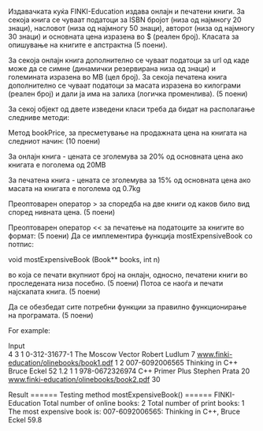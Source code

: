 Издавачката куќа FINKI-Education издава онлајн и печатени книги. За секоја книга се чуваат податоци за ISBN бројот (низа од најмногу 20 знаци), насловот (низа од најмногу 50 знаци), авторот (низа од најмногу 30 знаци) и основната цена изразена во $ (реален број). Класата за опишување на книгите е апстрактна (5 поени).

За секоја онлајн книга дополнително се чуваат податоци за url од каде може да се симне (динамички резервирана низа од знаци) и големината изразена во MB (цел број). За секоја печатена книга дополнително се чуваат податоци за масата изразена во килограми (реален број) и дали ја има на залиха (логичка променлива). (5 поени)

За секој објект од двете изведени класи треба да бидат на располагање следниве методи:

Метод bookPrice, за пресметување на продажната цена на книгата на следниот начин: (10 поени)

За онлајн книга - цената се зголемува за 20% од основната цена ако книгата е поголема од 20MB

За печатена книга - цената се зголемува за 15% од основната цена ако масата на книгата е поголема од 0.7kg

Преоптоварен оператор > за споредба на две книги од каков било вид според нивната цена. (5 поени)

Преоптоварен оператор << за печатење на податоците за книгите во формат: (5 поени)
Да се имплементира функција mostExpensiveBook со потпис:

void mostExpensiveBook (Book** books, int n)

во која се печати вкупниот број на онлајн, односно, печатени книги во проследената низа посебно. (5 поени) Потоа се наоѓа и печати најскапата книга. (5 поени)

Да се обезбедат сите потребни функции за правилно функционирање на програмата. (5 поени)

For example:

Input	
4
3
1
0-312-31677-1
The Moscow Vector
Robert Ludlum
7
www.finki-education/olinebooks/book1.pdf
1
2
007-6092006565
Thinking in C++
Bruce Eckel
52
1.2
1
1
978-0672326974
C++ Primer Plus
Stephen Prata
20
www.finki-education/olinebooks/book2.pdf
30

Result
====== Testing method mostExpensiveBook() ======
FINKI-Education
Total number of online books: 2
Total number of print books: 1
The most expensive book is: 
007-6092006565: Thinking in C++, Bruce Eckel 59.8
